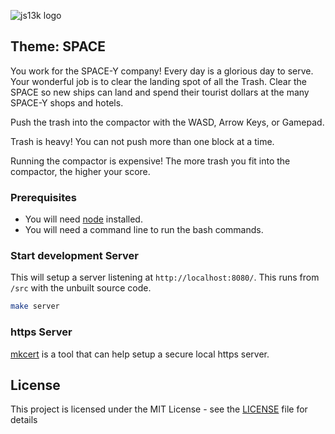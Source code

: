 ![js13k logo](https://js13kgames.com/img/logo.png)

## Theme: SPACE

You work for the SPACE-Y company! Every day is a glorious day to serve. Your wonderful job is to clear the landing spot of all the Trash. Clear the SPACE so new ships can land and spend their tourist dollars at the many SPACE-Y shops and hotels.

Push the trash into the compactor with the WASD, Arrow Keys, or Gamepad.

Trash is heavy! You can not push more than one block at a time.

Running the compactor is expensive! The more trash you fit into the compactor, the higher your score.


### Prerequisites

- You will need [node](https://nodejs.org/en/download/current/) installed.
- You will need a command line to run the bash commands.


### Start development Server

This will setup a server listening at `http://localhost:8080/`.
This runs from `/src` with the unbuilt source code.

```bash
make server
```



### https Server

[mkcert](https://github.com/FiloSottile/mkcert) is a tool that can help setup a secure local https server.


## License

This project is licensed under the MIT License - see the [LICENSE](LICENSE) file for details
